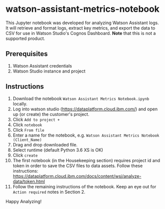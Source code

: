 # watson-assistant-metrics-notebook
This Jupyter notebook was developed for analyzing Watson Assistant logs. It will retrieve and format logs, extract key metrics, and export the data to CSV for use in Watson Studio's Cognos Dashboard. **Note** that this is not a supported product.

## Prerequisites
1. Watson Assistant credentials
2. Watson Studio instance and project

## Instructions
1. Download the notebook `Watson Assistant Metrics Notebook.ipynb` locally.
2. Log into watson studio (https://dataplatform.cloud.ibm.com/) and open up (or create) the customer's project.
3. Click `Add to project +`
4. Click `notebook`
5. Click `From file`
6. Enter a name for the notebook, e.g. `Watson Assistant Metrics Notebook (Client_Name)`
7. Drag and drop downloaded file. 
8. Select runtime (default Python 3.6 XS is OK)
9. Click `create`
10. The first notebook (in the Housekeeping section) requires project id and token in order to save the CSV files to data assets. Follow these instructions: https://dataplatform.cloud.ibm.com/docs/content/wsj/analyze-data/token.html
11. Follow the remaining instructions of the notebook. Keep an eye out for `Action required` notes in Section 2.

Happy Analyzing!
